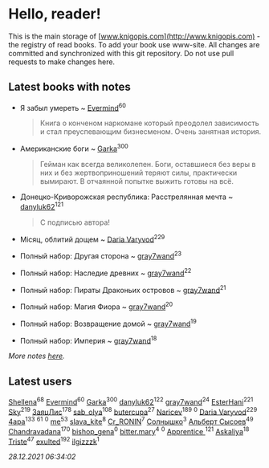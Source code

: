 # Hello, reader!
This is the main storage of [www.knigopis.com](http://www.knigopis.com) - the registry of read books.
To add your book use www-site. All changes are committed and synchronized with this git repository.
Do not use pull requests to make changes here.


## Latest books with notes
* Я забыл умереть ~ [Evermind](users/302/302928912-vkontakte)<sup>60</sup>
    > Книга о конченом наркомане который преодолел зависимость и стал преуспевающим бизнесменом. Очень занятная история.

* Американские боги ~ [Garka](users/115/115753719718250012620-google)<sup>300</sup>
    > Гейман как всегда великолепен. Боги, оставшиеся без веры в них и без жертвоприношений теряют силы, практически вымирают. В отчаянной попытке выжить готовы на всё.

* Донецко-Криворожская республика: Расстрелянная мечта ~ [danyluk62](users/374/374149854-vkontakte)<sup>121</sup>
    > С подписью автора!

* Місяц, облитий дощем ~ [Daria Varyvod](users/829/829893410524253-facebook)<sup>229</sup>

* Полный набор: Другая сторона ~ [gray7wand](users/110/110080946273609412257-google)<sup>23</sup>

* Полный набор: Наследие древних ~ [gray7wand](users/110/110080946273609412257-google)<sup>22</sup>

* Полный набор: Пираты Драконьих островов ~ [gray7wand](users/110/110080946273609412257-google)<sup>21</sup>

* Полный набор: Магия Фиора ~ [gray7wand](users/110/110080946273609412257-google)<sup>20</sup>

* Полный набор: Возвращение домой ~ [gray7wand](users/110/110080946273609412257-google)<sup>19</sup>

* Полный набор: Империя ~ [gray7wand](users/110/110080946273609412257-google)<sup>18</sup>


_More notes [here](latest_books_with_notes.md)._


## Latest users
[Shellena](users/134/13413591548892934957-mailru)<sup>68</sup> 
[Evermind](users/302/302928912-vkontakte)<sup>60</sup> 
[Garka](users/115/115753719718250012620-google)<sup>300</sup> 
[danyluk62](users/374/374149854-vkontakte)<sup>122</sup> 
[gray7wand](users/110/110080946273609412257-google)<sup>24</sup> 
[EsterHani](users/305/30558181-vkontakte)<sup>221</sup> 
[Sky](users/118/118049897850017649660-googleplus)<sup>219</sup> 
[ЗаяцЛис](users/112/112388384595246311466-google)<sup>178</sup> 
[sab_olya](users/139/139338401-vkontakte)<sup>108</sup> 
[butercupa](users/193/193697993-vkontakte)<sup>27</sup> 
[Naricev](users/107/107090515204537133928-google)<sup>189</sup> 
[](users/117/117959961181822956584-google)<sup>0</sup> 
[Daria Varyvod](users/829/829893410524253-facebook)<sup>229</sup> 
[4apa](users/117/117392596378069249667-google)<sup>133</sup> 
[](users/153/1537586159620888-facebook)<sup>61</sup> 
[](users/115/115553403359274237491-google)<sup>0</sup> 
[me](users/381/381417697-yandex)<sup>53</sup> 
[slava_kite](users/134/134671934-vkontakte)<sup>8</sup> 
[Cr_RONIN](users/112/112090473416384685204-google)<sup>7</sup> 
[Солнышко](users/142/142331349-vkontakte)<sup>3</sup> 
[Альберт Сысоев](users/474/47446642-vkontakte)<sup>49</sup> 
[Chandravadana](users/105/105866022348292919948-google)<sup>170</sup> 
[bishop_gena](users/223/223133377-vkontakte)<sup>0</sup> 
[bitter.mary](users/108/108890810412612634449-google)<sup>4</sup> 
[](users/103/103707808693711714462-google)<sup>0</sup> 
[Apprentice ](users/528/52821952-vkontakte)<sup>121</sup> 
[Askaliya](users/326/326783541-vkontakte)<sup>18</sup> 
[Triste](users/517/5175580462988229760-mailru)<sup>47</sup> 
[exulted](users/100/100599204551896265722-google)<sup>192</sup> 
[ilgizzzk](users/150/150371197-vkontakte)<sup>1</sup> 


_28.12.2021 06:34:02_
